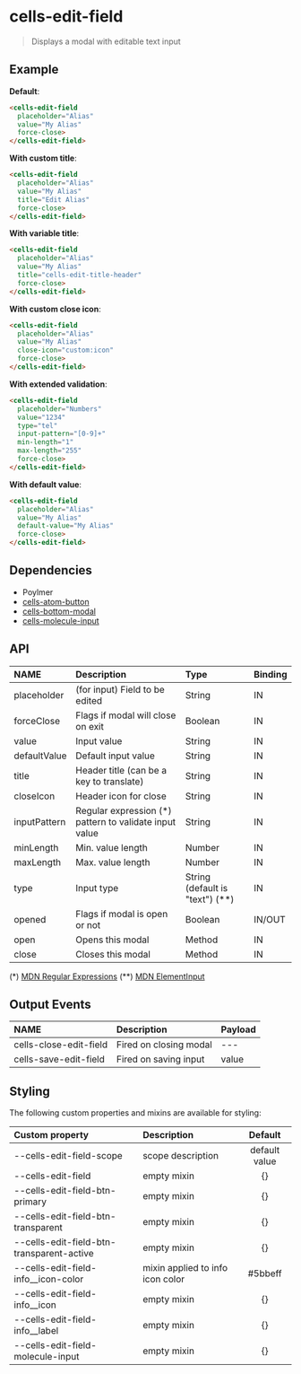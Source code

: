 # cells-edit-field

> Displays a modal with editable text input

## Example

**Default**:
```html
<cells-edit-field
  placeholder="Alias"
  value="My Alias"
  force-close>
</cells-edit-field>
```

**With custom title**:
```html
<cells-edit-field
  placeholder="Alias"
  value="My Alias"
  title="Edit Alias"
  force-close>
</cells-edit-field>
```

**With variable title**:
```html
<cells-edit-field
  placeholder="Alias"
  value="My Alias"
  title="cells-edit-title-header"
  force-close>
</cells-edit-field>
```

**With custom close icon**:
```html
<cells-edit-field
  placeholder="Alias"
  value="My Alias"
  close-icon="custom:icon"
  force-close>
</cells-edit-field>
```
**With extended validation**:
 ```html
 <cells-edit-field
   placeholder="Numbers"
   value="1234"
   type="tel"
   input-pattern="[0-9]+"
   min-length="1"
   max-length="255"
   force-close>
 </cells-edit-field>
 ```
**With default value**:
```html
<cells-edit-field
  placeholder="Alias"
  value="My Alias"
  default-value="My Alias"
  force-close>
</cells-edit-field>
```

## Dependencies

* Poylmer
* [cells-atom-button](https://globaldevtools.bbva.com/bitbucket/projects/CA/repos/cells-atom-button/browse)
* [cells-bottom-modal](https://globaldevtools.bbva.com/bitbucket/projects/BGCM/repos/cells-bottom-modal/browse)
* [cells-molecule-input](https://globaldevtools.bbva.com/bitbucket/projects/BGCM/repos/cells-molecule-input/browse)

## API

| NAME | Description | Type | Binding |
|:-----|:------------|:-----|:--------|
| placeholder | (for input) Field to be edited | String | IN |
| forceClose | Flags if modal will close on exit | Boolean | IN |
| value | Input value | String | IN |
| defaultValue | Default input value | String | IN |
| title | Header title (can be a key to translate) | String | IN |
| closeIcon | Header icon for close | String | IN |
| inputPattern | Regular expression (*) pattern to validate input value | String | IN |
| minLength | Min. value length | Number | IN |
| maxLength | Max. value length | Number | IN |
| type | Input type | String (default is "text") (**) | IN |
| opened | Flags if modal is open or not | Boolean | IN/OUT |
| open | Opens this modal | Method | IN |
| close | Closes this modal | Method | IN |

(*) [MDN Regular Expressions](https://developer.mozilla.org/en-US/docs/Web/JavaScript/Guide/Regular_Expressions)
(**) [MDN ElementInput](https://developer.mozilla.org/en-US/docs/Web/HTML/Element/Input)

## Output Events

| NAME | Description | Payload |
|:-----|:------------|:--------|
| cells-close-edit-field | Fired on closing modal | --- |
| cells-save-edit-field | Fired on saving input | value |


## Styling

The following custom properties and mixins are available for styling:

| Custom property | Description     | Default        |
|:----------------|:----------------|:--------------:|
| --cells-edit-field-scope      | scope description | default value  |
| --cells-edit-field | empty mixin | {} |
| --cells-edit-field-btn-primary | empty mixin | {} |
| --cells-edit-field-btn-transparent | empty mixin | {} |
| --cells-edit-field-btn-transparent-active | empty mixin | {} |
| --cells-edit-field-info__icon-color | mixin applied to info icon color | #5bbeff |
| --cells-edit-field-info__icon | empty mixin | {} |
| --cells-edit-field-info__label | empty mixin | {} |
| --cells-edit-field-molecule-input | empty mixin | {} |

